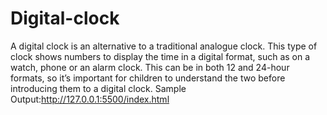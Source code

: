 # Digital-clock
A digital clock is an alternative to a traditional analogue clock. This type of clock shows numbers to display the time in a digital format, such as on a watch, phone or an alarm clock. This can be in both 12 and 24-hour formats, so it’s important for children to understand the two before introducing them to a digital clock.
Sample Output:http://127.0.0.1:5500/index.html
